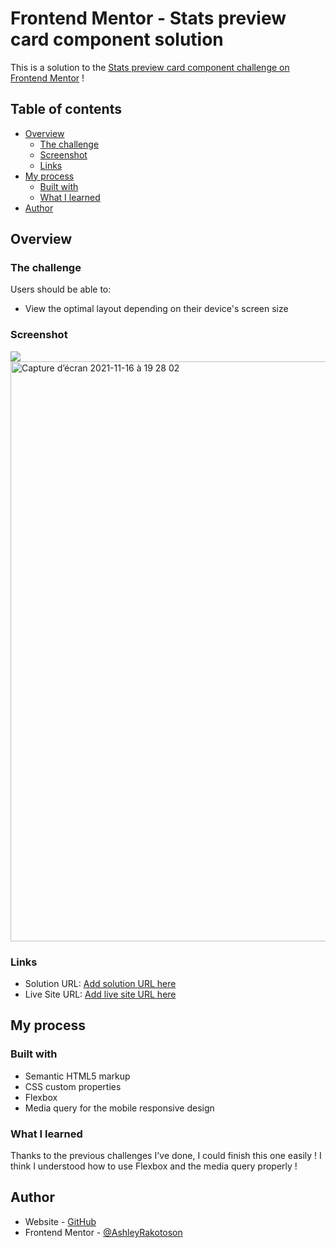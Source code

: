 # Frontend Mentor - Stats preview card component solution

This is a solution to the [Stats preview card component challenge on Frontend Mentor](https://www.frontendmentor.io/challenges/3column-preview-card-component-pH92eAR2-) !

## Table of contents

- [Overview](#overview)
  - [The challenge](#the-challenge)
  - [Screenshot](#screenshot)
  - [Links](#links)
- [My process](#my-process)
  - [Built with](#built-with)
  - [What I learned](#what-i-learned)
- [Author](#author)

## Overview

### The challenge

Users should be able to:

- View the optimal layout depending on their device's screen size

### Screenshot

![](./screenshot.jpg)<img width="928" alt="Capture d’écran 2021-11-16 à 19 28 02" src="https://user-images.githubusercontent.com/78886716/141968703-53c5f148-fb0d-4863-9e7d-d25ab4eab7c2.png">


### Links

- Solution URL: [Add solution URL here](https://your-solution-url.com)
- Live Site URL: [Add live site URL here](https://ashleyrakotoson.github.io/3-column-preview-card-component-main-challenge/)

## My process

### Built with

- Semantic HTML5 markup
- CSS custom properties
- Flexbox
- Media query for the mobile responsive design

### What I learned

Thanks to the previous challenges I've done, I could finish this one easily ! I think I understood how to use Flexbox and the media query properly !

## Author

- Website - [GitHub](https://github.com/AshleyRakotoson)
- Frontend Mentor - [@AshleyRakotoson](https://www.frontendmentor.io/profile/AshleyRakotoson)
